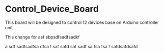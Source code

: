# Control_Device_Board
This board will be designed to control 12 devices base on Arduino controller unit

This change for asf sbpsdfsadfsadkf


a
sdf
sadfsadfsa
dfsa
f
saf
safd
saf
sadf
sa
fsa
fsa
f
safdsafdsafd
